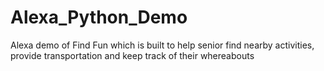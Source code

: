 # Alexa_Python_Demo
Alexa demo of Find Fun which is built to help senior find nearby activities, provide transportation and keep track of their whereabouts
